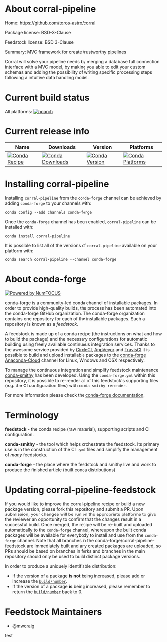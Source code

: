 <!--
# -*- mode: jinja -*-
-->

About corral-pipeline
=====================

Home: https://github.com/toros-astro/corral

Package license: BSD-3-Clause

Feedstock license: BSD 3-Clause

Summary: MVC framework for create trustworthy pipelines

Corral will solve your pipeline needs by merging a database full
connection interface with a MVC model, by making you able to edit
your custom schemas and adding the possibility of writing specific
processing steps following a intuitive data handling model.


Current build status
====================

All platforms:
[![noarch](https://img.shields.io/circleci/project/github/conda-forge/corral-pipeline-feedstock/master.svg?label=noarch)](https://circleci.com/gh/conda-forge/corral-pipeline-feedstock)

Current release info
====================

| Name | Downloads | Version | Platforms |
| --- | --- | --- | --- |
| [![Conda Recipe](https://img.shields.io/badge/recipe-corral--pipeline-green.svg)](https://anaconda.org/conda-forge/corral-pipeline) | [![Conda Downloads](https://img.shields.io/conda/dn/conda-forge/corral-pipeline.svg)](https://anaconda.org/conda-forge/corral-pipeline) | [![Conda Version](https://img.shields.io/conda/vn/conda-forge/corral-pipeline.svg)](https://anaconda.org/conda-forge/corral-pipeline) | [![Conda Platforms](https://img.shields.io/conda/pn/conda-forge/corral-pipeline.svg)](https://anaconda.org/conda-forge/corral-pipeline) |

Installing corral-pipeline
==========================

Installing `corral-pipeline` from the `conda-forge` channel can be achieved by adding `conda-forge` to your channels with:

```
conda config --add channels conda-forge
```

Once the `conda-forge` channel has been enabled, `corral-pipeline` can be installed with:

```
conda install corral-pipeline
```

It is possible to list all of the versions of `corral-pipeline` available on your platform with:

```
conda search corral-pipeline --channel conda-forge
```


About conda-forge
=================

[![Powered by NumFOCUS](https://img.shields.io/badge/powered%20by-NumFOCUS-orange.svg?style=flat&colorA=E1523D&colorB=007D8A)](http://numfocus.org)

conda-forge is a community-led conda channel of installable packages.
In order to provide high-quality builds, the process has been automated into the
conda-forge GitHub organization. The conda-forge organization contains one repository
for each of the installable packages. Such a repository is known as a *feedstock*.

A feedstock is made up of a conda recipe (the instructions on what and how to build
the package) and the necessary configurations for automatic building using freely
available continuous integration services. Thanks to the awesome service provided by
[CircleCI](https://circleci.com/), [AppVeyor](https://www.appveyor.com/)
and [TravisCI](https://travis-ci.org/) it is possible to build and upload installable
packages to the [conda-forge](https://anaconda.org/conda-forge)
[Anaconda-Cloud](https://anaconda.org/) channel for Linux, Windows and OSX respectively.

To manage the continuous integration and simplify feedstock maintenance
[conda-smithy](https://github.com/conda-forge/conda-smithy) has been developed.
Using the ``conda-forge.yml`` within this repository, it is possible to re-render all of
this feedstock's supporting files (e.g. the CI configuration files) with ``conda smithy rerender``.

For more information please check the [conda-forge documentation](https://conda-forge.org/docs/).

Terminology
===========

**feedstock** - the conda recipe (raw material), supporting scripts and CI configuration.

**conda-smithy** - the tool which helps orchestrate the feedstock.
                   Its primary use is in the construction of the CI ``.yml`` files
                   and simplify the management of *many* feedstocks.

**conda-forge** - the place where the feedstock and smithy live and work to
                  produce the finished article (built conda distributions)


Updating corral-pipeline-feedstock
==================================

If you would like to improve the corral-pipeline recipe or build a new
package version, please fork this repository and submit a PR. Upon submission,
your changes will be run on the appropriate platforms to give the reviewer an
opportunity to confirm that the changes result in a successful build. Once
merged, the recipe will be re-built and uploaded automatically to the
`conda-forge` channel, whereupon the built conda packages will be available for
everybody to install and use from the `conda-forge` channel.
Note that all branches in the conda-forge/corral-pipeline-feedstock are
immediately built and any created packages are uploaded, so PRs should be based
on branches in forks and branches in the main repository should only be used to
build distinct package versions.

In order to produce a uniquely identifiable distribution:
 * If the version of a package **is not** being increased, please add or increase
   the [``build/number``](https://conda.io/docs/user-guide/tasks/build-packages/define-metadata.html#build-number-and-string).
 * If the version of a package **is** being increased, please remember to return
   the [``build/number``](https://conda.io/docs/user-guide/tasks/build-packages/define-metadata.html#build-number-and-string)
   back to 0.

Feedstock Maintainers
=====================

* [@mwcraig](https://github.com/mwcraig/)

test
